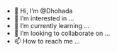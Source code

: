 - 👋 Hi, I’m @Dhohada
- 👀 I’m interested in ...
- 🌱 I’m currently learning ...
- 💞️ I’m looking to collaborate on ...
- 📫 How to reach me ...

<!---
Dhohada/Dhohada is a ✨ special ✨ repository because its `README.md` (this file) appears on your GitHub profile.
You can click the Preview link to take a look at your changes.
--->
